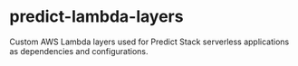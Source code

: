 # predict-lambda-layers
Custom AWS Lambda layers used for Predict Stack serverless applications as dependencies and configurations.
